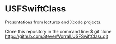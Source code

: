 # USFSwiftClass
Presentations from lectures and Xcode projects. 

Clone this repository in the command line:
$ git clone https://github.com/StevenWorrall/USFSwiftClass.git
